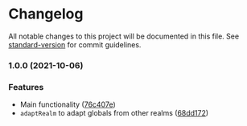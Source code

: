 # Changelog

All notable changes to this project will be documented in this file. See [standard-version](https://github.com/conventional-changelog/standard-version) for commit guidelines.

### 1.0.0 (2021-10-06)

### Features

- Main functionality ([76c407e](https://github.com/medikoo/uni-global/commit/76c407e452840f231c82f31f57654f37f600b79d))
- `adaptRealm` to adapt globals from other realms ([68dd172](https://github.com/medikoo/uni-global/commit/68dd17244e25eb92ddb1311321307548ab83561e))